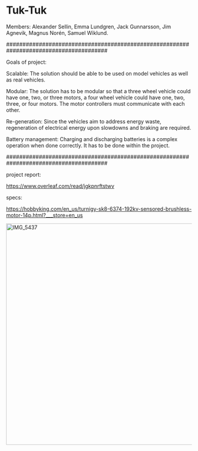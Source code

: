 # Tuk-Tuk

Members: Alexander Sellin, Emma Lundgren, Jack Gunnarsson, Jim Agnevik, Magnus Norén, Samuel Wiklund.

#######################################################################################


Goals of project:

Scalable: The solution should be able to be used on model vehicles as well as real vehicles.

Modular: The solution has to be modular so that a three wheel vehicle could have one, two, or three
motors, a four wheel vehicle could have one, two, three, or four motors. The motor controllers must
communicate with each other.

Re-generation: Since the vehicles aim to address energy waste, regeneration of electrical energy
upon slowdowns and braking are required.

Battery management: Charging and discharging batteries is a complex operation when done
correctly. It has to be done within the project.

#######################################################################################

project report:

https://www.overleaf.com/read/jgkpnrftstwv

specs:

https://hobbyking.com/en_us/turnigy-sk8-6374-192kv-sensored-brushless-motor-14p.html?___store=en_us


<img width="600" alt="IMG_5437" src="https://github.com/E7032E-Tuk-Tuk/Tuk-Tuk/assets/125398959/ec583293-2c11-4101-8e7f-35cc34af9cb3">
